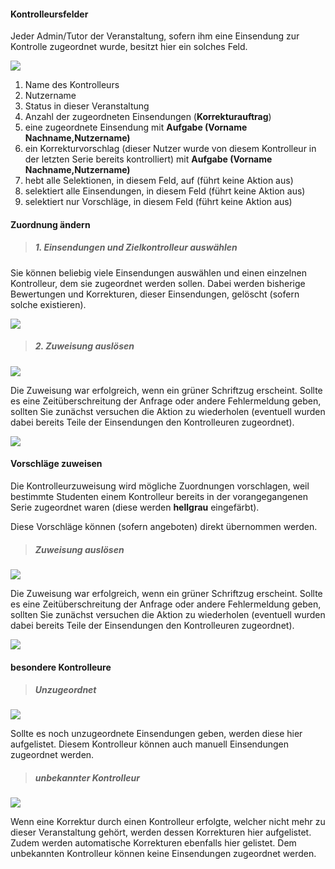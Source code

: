 <!--
  - @file page_admin_tutorAssign_manually_de.md
  -
  - @license http://www.gnu.org/licenses/gpl-3.0.html GPL version 3
  -
  - @package OSTEPU (https://github.com/ostepu/system)
  - @since 0.4.0
  -
  - @author Till Uhlig <till.uhlig@student.uni-halle.de>
  - @date 2015
 -->

#### Kontrolleursfelder ####

Jeder Admin/Tutor der Veranstaltung, sofern ihm eine Einsendung zur Kontrolle zugeordnet wurde, besitzt hier ein solches Feld.

![](manF.png)

1. Name des Kontrolleurs
2. Nutzername
3. Status in dieser Veranstaltung
4. Anzahl der zugeordneten Einsendungen (**Korrekturauftrag**)
5. eine zugeordnete Einsendung mit **Aufgabe (Vorname Nachname,Nutzername)**
6. ein Korrekturvorschlag (dieser Nutzer wurde von diesem Kontrolleur in der letzten Serie bereits kontrolliert) mit **Aufgabe (Vorname Nachname,Nutzername)**
7. hebt alle Selektionen, in diesem Feld, auf (führt keine Aktion aus)
8. selektiert alle Einsendungen, in diesem Feld (führt keine Aktion aus)
9. selektiert nur Vorschläge, in diesem Feld (führt keine Aktion aus)

#### Zuordnung ändern ####
> ##### 1. Einsendungen und Zielkontrolleur auswählen #####
Sie können beliebig viele Einsendungen auswählen und einen einzelnen Kontrolleur, dem sie zugeordnet werden sollen. Dabei werden bisherige Bewertungen und Korrekturen, dieser Einsendungen, gelöscht (sofern solche existieren).

![](manA.png)

> ##### 2. Zuweisung auslösen #####

![](manB.png)

Die Zuweisung war erfolgreich, wenn ein grüner Schriftzug erscheint. Sollte es eine Zeitüberschreitung der Anfrage oder andere Fehlermeldung geben, sollten Sie zunächst versuchen die Aktion zu wiederholen (eventuell wurden dabei bereits Teile der Einsendungen den Kontrolleuren zugeordnet).

![](manC.png)

#### Vorschläge zuweisen ####
Die Kontrolleurzuweisung wird mögliche Zuordnungen vorschlagen, weil bestimmte Studenten einem Kontrolleur bereits in der vorangegangenen Serie zugeordnet waren (diese werden **hellgrau** eingefärbt).

Diese Vorschläge können (sofern angeboten) direkt übernommen werden.


> ##### Zuweisung auslösen #####

![](manG.png)

Die Zuweisung war erfolgreich, wenn ein grüner Schriftzug erscheint. Sollte es eine Zeitüberschreitung der Anfrage oder andere Fehlermeldung geben, sollten Sie zunächst versuchen die Aktion zu wiederholen (eventuell wurden dabei bereits Teile der Einsendungen den Kontrolleuren zugeordnet).

![](manC.png)

#### besondere Kontrolleure ####

> ##### Unzugeordnet #####

![](manD.png)

Sollte es noch unzugeordnete Einsendungen geben, werden diese hier aufgelistet. Diesem Kontrolleur können auch manuell Einsendungen zugeordnet werden.

> ##### unbekannter Kontrolleur #####

![](manE.png)

Wenn eine Korrektur durch einen Kontrolleur erfolgte, welcher nicht mehr zu dieser Veranstaltung gehört, werden dessen Korrekturen hier aufgelistet. Zudem werden automatische Korrekturen ebenfalls hier gelistet. Dem unbekannten Kontrolleur können keine Einsendungen zugeordnet werden.